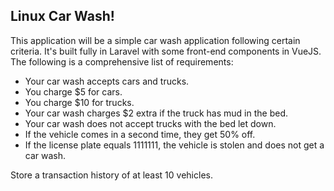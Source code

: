 ## Linux Car Wash!

This application will be a simple car wash application following certain criteria.
It's built fully in Laravel with some front-end components in VueJS.
The following is a comprehensive list of requirements:

- Your car wash accepts cars and trucks.
- You charge $5 for cars.
- You charge $10 for trucks.
- Your car wash charges $2 extra if the truck has mud in the bed.
- Your car wash does not accept trucks with the bed let down.
- If the vehicle comes in a second time, they get 50% off.
- If the license plate equals 1111111, the vehicle is stolen and does not get a car wash.

Store a transaction history of at least 10 vehicles.
